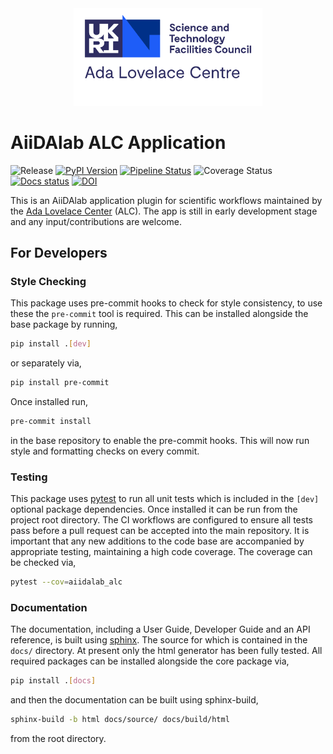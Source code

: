 <div align="center">
    <a href="https://adalovelacecentre.ac.uk/">
        <img src="images/alc.svg" alt="ALC Logo" style="width: 60%">
    </a>
</div>

# AiiDAlab ALC Application 

![Release](https://img.shields.io/badge/Release-none-red)
[![PyPI Version](https://img.shields.io/badge/PyPI-none-red)](https://pypi.org/)
[![Pipeline Status](https://github.com/stfc/alc-ux/actions/workflows/ci-testing.yml/badge.svg?branch=main)](https://github.com/stfc/alc-ux/actions)
![Coverage Status](https://img.shields.io/badge/Coverage-none-red)
[![Docs status](https://github.com/stfc/alc-ux/actions/workflows/ci-docs.yml/badge.svg?branch=main)](https://stfc.github.io/alc-ux/)
[![DOI](badge)](https://zenodo.org/)


This is an AiiDAlab application plugin for scientific workflows maintained by the [Ada Lovelace Center](https://adalovelacecentre.ac.uk/) (ALC). 
The app is still in early development stage and any input/contributions are welcome. 


## For Developers 

### Style Checking

This package uses pre-commit hooks to check for style consistency, to use these the ``pre-commit`` tool is required.
This can be installed alongside the base package by running, 

``` sh 
pip install .[dev]
```

or separately via, 

``` sh 
pip install pre-commit 
``` 

Once installed run, 

``` sh 
pre-commit install 
``` 

in the base repository to enable the pre-commit hooks. 
This will now run style and formatting checks on every commit. 

### Testing 

This package uses [pytest](https://docs.pytest.org/en/stable/) 
to run all unit tests which is included in the ```[dev]``` optional 
package dependencies. Once installed it can be run from the project root directory. 
The CI workflows are configured to ensure all tests pass 
before a pull request can be accepted into the main repository.
It is important that any new additions to the code base are accompanied 
by appropriate testing, maintaining a high code coverage. The coverage 
can be checked via, 

``` sh 
pytest --cov=aiidalab_alc 
``` 


### Documentation 

The documentation, including a User Guide, Developer Guide and an API reference, 
is built using [sphinx](https://www.sphinx-doc.org/). The source 
for which is contained in the ```docs/``` directory. At present 
only the html generator has been fully tested. All required packages can 
be installed alongside the core package via, 

``` sh 
pip install .[docs]
```

and then the documentation can be built using sphinx-build, 

``` sh 
sphinx-build -b html docs/source/ docs/build/html 
```

from the root directory. 
